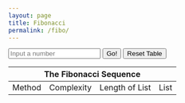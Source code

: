 ```yaml
---
layout: page
title: Fibonacci
permalink: /fibo/
---
```

<head>
</head>
<body>
    <input type="text" id="list-len" placeholder="Input a number">
    <button class="Go" id="fibo-button">Go!</button>
    <button class="Delete" id="delete-button">Reset Table</button>
    <table>
        <thead>
        <tr>
            <th colspan=4>The Fibonacci Sequence</th>
        </tr>
        </thead>
        <tbody>
            <tr>
                <td>Method</td>
                <td>Complexity</td>
                <td>Length of List</td>
                <td>List</td>
            </tr>
            <!-- <tr>
                <td>For</td>
                <td>Complexity</td>
                <td>Length of List</td>
                <td>List</td>
            </tr> -->
        </tbody>
        <tbody id=body2>
        </tbody>
    </table>
    <script>
        var fiboList = [];
        fiboList.push(0);
        fiboList.push(1);
        function forFibo(n) {
            if (n <= 0) {
                return 'Invalid input. N should be a positive integer.';
            }
            const startTime = performance.now();
            for (let i = 2; i <= n; i++) {
            fiboList[i] = fiboList[i - 1] + fiboList[i - 2];
            }
            const endTime = performance.now();
            const elapsedTime = endTime - startTime;
            return {
                sequence: fiboList.slice(0, n + 1),
                time: elapsedTime.toFixed(5) + ' milliseconds',
            };
        }
        function fibonacciWhile(n) {
    if (n <= 0) {
        return 'Invalid input. N should be a positive integer.';
    }
    let fibSequence = [0, 1];
    let i = 2;
    const startTime = performance.now();
    while (i <= n) {
        fibSequence[i] = fibSequence[i - 1] + fibSequence[i - 2];
        i++;
    }
    const endTime = performance.now();
    const elapsedTime = endTime - startTime;
    return {
        sequence: fibSequence.slice(0, n + 1),
        time: elapsedTime.toFixed(5) + ' milliseconds',
    };
}
        function fibonacciRecursive(n) {
    if (n <= 0) {
        return 'Invalid input. N should be a positive integer.';
    }
    const fibSequence = [];
    const startTime = performance.now();
    function calculateFibonacci(i) {
        if (i <= n) {
            if (i === 0) {
                fibSequence[i] = 0;
            } else if (i === 1) {
                fibSequence[i] = 1;
            } else {
                fibSequence[i] = fibSequence[i - 1] + fibSequence[i - 2];
            }
            calculateFibonacci(i + 1);
        }
    }
    calculateFibonacci(0);
    const endTime = performance.now();
    const elapsedTime = endTime - startTime;
    return {
        sequence: fibSequence.slice(0, n + 1),
        time: elapsedTime.toFixed(5) + ' milliseconds',
    };
}
function* fibonacciStream() {
    let a = 0, b = 1;
    while (true) {
        yield a;
        [a, b] = [b, a + b];
    }
}
function calculateFibonacciStream(n) {
    if (n <= 0) {
        return 'Invalid input. N should be a positive integer.';
    }
    const fibSequence = [];
    const fibGenerator = fibonacciStream();
    const startTime = performance.now();
    for (let i = 0; i <= n; i++) {
        fibSequence.push(fibGenerator.next().value);
    }
    const endTime = performance.now();
    const elapsedTime = endTime - startTime;
    return {
        sequence: fibSequence,
        time: elapsedTime.toFixed(5) + ' milliseconds',
    };
}
        function go() {
            //for loop
            var fiboLen = document.getElementById("list-len").value;
            const baseUrl = "http://localhost:8085/api/fibofor?n=" + fiboLen;
        fetch (baseUrl, {method: 'GET', headers: {'Content-Type':'application/json'}})
            .then(response => {
                if (!response.ok) {
                    console.log(response);
                    throw new Error('Network response was not ok');
                }
                return response.json();
            })
            .then(data => {
                console.log(JSON.stringify(data));
            })
            .catch(error => {
                console.error('Error:', error);
             });
            const resultFor = forFibo(fiboLen-1);
            // for (let i = 0; i < 4; i++) {
                const row = document.createElement("tr");
                const cell1 = document.createElement("td");
                // var methodNum = i + 1;
                const cellText1 = document.createTextNode("For");
                cell1.appendChild(cellText1);
                row.appendChild(cell1);
                const cell2 = document.createElement("td");
                const cellText2 = document.createTextNode(resultFor.time);
                cell2.appendChild(cellText2);
                row.appendChild(cell2);
                const cell3 = document.createElement("td");
                const cellText3 = document.createTextNode(fiboLen);
                cell3.appendChild(cellText3);
                row.appendChild(cell3);
                fiboList = resultFor.sequence;
                const cell4 = document.createElement("td");
                const cellText4 = document.createTextNode("[" + fiboList + "]");
                cell4.appendChild(cellText4);
                row.appendChild(cell4);
                body2.appendChild(row);
                //while loop
            const baseUrl = "http://localhost:8085/api/fibowhile?n=" + fiboLen;
        fetch (baseUrl, {method: 'GET', headers: {'Content-Type':'application/json'}})
            .then(response => {
                if (!response.ok) {
                    console.log(response);
                    throw new Error('Network response was not ok');
                }
                return response.json();
            })
            .then(data => {
                console.log(JSON.stringify(data));
            })
            .catch(error => {
                console.error('Error:', error);
             });
                const resultWhile = fibonacciWhile(fiboLen-1);
                const row2 = document.createElement("tr");
                const cellW = document.createElement("td");
                // var methodNum = i + 1;
                const cellTextW = document.createTextNode("While");
                cellW.appendChild(cellTextW);
                row2.appendChild(cellW);
                const cellX = document.createElement("td");
                const cellTextX = document.createTextNode(resultWhile.time);
                cellX.appendChild(cellTextX);
                row2.appendChild(cellX);
                const cellY = document.createElement("td");
                const cellTextY = document.createTextNode(fiboLen);
                cellY.appendChild(cellTextY);
                row2.appendChild(cellY);
                fiboList = resultWhile.sequence;
                const cellZ = document.createElement("td");
                const cellTextZ = document.createTextNode("[" + fiboList + "]");
                cellZ.appendChild(cellTextZ);
                row2.appendChild(cellZ);
                body2.appendChild(row2);
                //recursion
            const baseUrl = "http://localhost:8085/api/fiborecursive?n=" + fiboLen;
        fetch (baseUrl, {method: 'GET', headers: {'Content-Type':'application/json'}})
            .then(response => {
                if (!response.ok) {
                    console.log(response);
                    throw new Error('Network response was not ok');
                }
                return response.json();
            })
            .then(data => {
                console.log(JSON.stringify(data));
            })
            .catch(error => {
                console.error('Error:', error);
             });                
                const resultRecursive = fibonacciRecursive(fiboLen-1);
                const row3 = document.createElement("tr");
                const cellW1 = document.createElement("td");
                // var methodNum = i + 1;
                const cellTextW1 = document.createTextNode("Recursive");
                cellW1.appendChild(cellTextW1);
                row3.appendChild(cellW1);
                const cellX1 = document.createElement("td");
                const cellTextX1 = document.createTextNode(resultRecursive.time);
                cellX1.appendChild(cellTextX1);
                row3.appendChild(cellX1);
                const cellY1 = document.createElement("td");
                const cellTextY1 = document.createTextNode(fiboLen);
                cellY1.appendChild(cellTextY1);
                row3.appendChild(cellY1);
                fiboList = resultRecursive.sequence;
                const cellZ1 = document.createElement("td");
                const cellTextZ1 = document.createTextNode("[" + fiboList + "]");
                cellZ1.appendChild(cellTextZ1);
                row3.appendChild(cellZ1);
                body2.appendChild(row3);
                // Stream
            const baseUrl = "http://localhost:8085/api/fibostream?n=" + fiboLen;
        fetch (baseUrl, {method: 'GET', headers: {'Content-Type':'application/json'}})
            .then(response => {
                if (!response.ok) {
                    console.log(response);
                    throw new Error('Network response was not ok');
                }
                return response.json();
            })
            .then(data => {
                console.log(JSON.stringify(data));
            })
            .catch(error => {
                console.error('Error:', error);
             });                
                const resultStream =  calculateFibonacciStream(fiboLen-1);
                const row4 = document.createElement("tr");
                const cellW11 = document.createElement("td");
                // var methodNum = i + 1;
                const cellTextW11 = document.createTextNode("Stream");
                cellW11.appendChild(cellTextW11);
                row4.appendChild(cellW11);
                const cellX11 = document.createElement("td");
                const cellTextX11 = document.createTextNode(resultStream.time);
                cellX11.appendChild(cellTextX11);
                row4.appendChild(cellX11);
                const cellY11 = document.createElement("td");
                const cellTextY11 = document.createTextNode(fiboLen);
                cellY11.appendChild(cellTextY11);
                row4.appendChild(cellY11);
                fiboList = resultStream.sequence;
                const cellZ11 = document.createElement("td");
                const cellTextZ11 = document.createTextNode("[" + fiboList + "]");
                cellZ11.appendChild(cellTextZ11);
                row4.appendChild(cellZ11);
                body2.appendChild(row4);
            }
        // }
        function resetTable() {
            const element = document.getElementById("body2");
            while (element.firstChild) {
            element.removeChild(element.firstChild);
            }
        }
        document.getElementById("fibo-button").onclick = function(){
            go();
        }
        document.getElementById("delete-button").onclick = function(){
            resetTable();
        }
    </script>
</body>